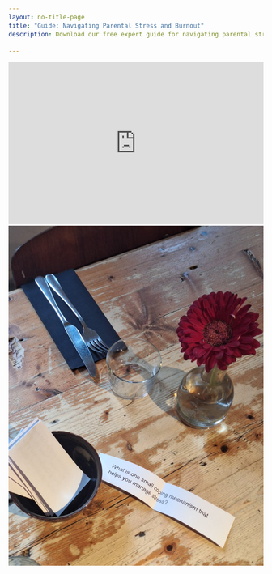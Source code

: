```yaml
---
layout: no-title-page
title: "Guide: Navigating Parental Stress and Burnout"
description: Download our free expert guide for navigating parental stress & burnout

---
```


<script type="text/javascript" async src="https://embeds.beehiiv.com/attribution.js"></script>
<iframe src="https://embeds.beehiiv.com/1dd9f905-a8d0-46e3-afdb-bd3cce0be945" data-test-id="beehiiv-embed" width="100%" height="320" frameborder="0" scrolling="no" style="margin: 0; background-color: transparent;"></iframe>

<img src="/assets/images/events/burnout-brunch-photo-jan-2025.png" />